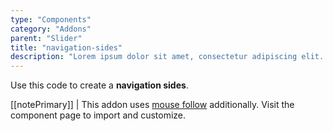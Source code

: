 ```yaml
---
type: "Components"
category: "Addons"
parent: "Slider"
title: "navigation-sides"
description: "Lorem ipsum dolor sit amet, consectetur adipiscing elit. Nunc tempus laoreet leo sit amet iaculis."
---
```


Use this code to create a **navigation sides**.

[[notePrimary]]
| This addon uses [mouse follow](/components/addons/general/mouse-follow) additionally. Visit the component page to import and customize.

<demo>
  <demovanilla src="vanilla/components/addons/slider-navigation-sides">
  </demovanilla>
</demo>
